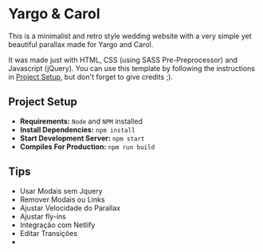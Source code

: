 # Yargo & Carol
This is a minimalist and retro style wedding website with a very simple yet beautiful parallax made for Yargo and Carol.

It was made just with HTML, CSS (using SASS Pre-Preprocessor) and Javascript (jQuery).
You can use this template by following the instructions in [Project Setup](#project-setup), but don't forget to give credits ;).  

## Project Setup
-  **Requirements:**  `Node` and `NPM` installed
-  **Install Dependencies:**  `npm install`
-  **Start Development Server:**  `npm start`
-  **Compiles For Production:**  `npm run build`


## Tips
- Usar Modais sem Jquery
- Remover Modais ou Links
- Ajustar Velocidade do Parallax
- Ajustar fly-ins
- Integração com Netlify
- Editar Transições
- 
